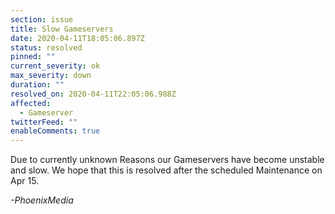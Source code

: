 ```yaml
---
section: issue
title: Slow Gameservers
date: 2020-04-11T18:05:06.897Z
status: resolved
pinned: ""
current_severity: ok
max_severity: down
duration: ""
resolved_on: 2020-04-11T22:05:06.988Z
affected:
  - Gameserver
twitterFeed: ""
enableComments: true
---
```

Due to currently unknown Reasons our Gameservers have become unstable and slow. We hope that this is resolved after the scheduled Maintenance on Apr 15.

*\-PhoenixMedia*